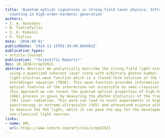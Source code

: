 ```yaml
---
title: 'Quantum optical signatures in strong-field laser physics: Infrared photon
  counting in high-order-harmonic generation'
authors:
- I. A. Gonoskov
- N. Tsatrafyllis
- I. K. Kominis
- P. Tzallas
date: '2016-09-01'
publishDate: '2024-11-15T01:34:49.865482Z'
publication_types:
- article-journal
publication: '*Scientific Reports*'
doi: 10.1038/srep32821
abstract: Abstract We analytically describe the strong-field light-electron interaction
  using a quantized coherent laser state with arbitrary photon number. We obtain a
  light-electron wave function which is a closed-form solution of the time-dependent
  Schrödinger equation (TDSE). This wave function provides information about the quantum
  optical features of the interaction not accessible by semi-classical theories. With
  this approach we can reveal the quantum optical properties of high harmonic generation
  (HHG) process in gases by measuring the photon statistics of the transmitted infrared
  (IR) laser radiation. This work can lead to novel experiments in high-resolution
  spectroscopy in extreme-ultraviolet (XUV) and attosecond science without the need
  to measure the XUV light, while it can pave the way for the development of intense
  non-classical light sources.
links:
- name: URL
  url: https://www.nature.com/articles/srep32821
---
```

